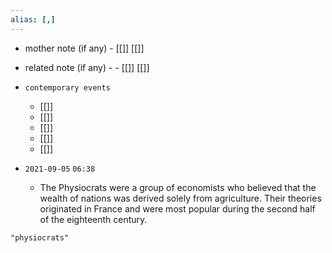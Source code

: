 ```yaml
---
alias: [,]
---
```

- mother note (if any)
		- [[]] [[]]
- related note (if any) -
		- [[]] [[]]
- `contemporary events`
	- [[]]
	- [[]]
	- [[]]
	- [[]]
	- [[]]

- `2021-09-05`  `06:38`
	- The Physiocrats were a group of economists who believed that the wealth of nations was derived solely from agriculture. Their theories originated in France and were most popular during the second half of the eighteenth century.

```query
"physiocrats"
```